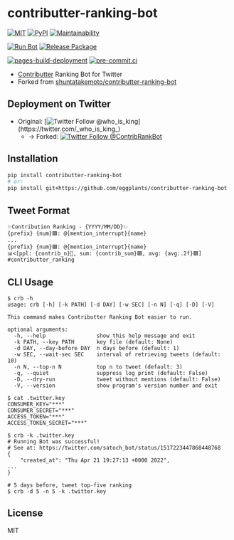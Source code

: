 # contributter-ranking-bot

[![MIT](
  https://img.shields.io/badge/license-MIT-blue.svg?style=flat
)](
  https://github.com/eggplants/contributter-ranking-bot/blob/main/LICENSE
) [![PyPI](
  https://img.shields.io/pypi/v/contributter-ranking-bot?color=blue
)](
  https://pypi.org/project/contributter-ranking-bot/
) [![Maintainability](
  https://api.codeclimate.com/v1/badges/8e7faa6da2e464a07b4e/maintainability
)](
  https://codeclimate.com/github/eggplants/contributter-ranking-bot/maintainability
)

[![Run Bot](
  https://github.com/eggplants/contributter-ranking-bot/actions/workflows/cron.yml/badge.svg
)](
  https://github.com/eggplants/contributter-ranking-bot/actions/workflows/run.yml
) [![Release Package](
  https://github.com/eggplants/contributter-ranking-bot/actions/workflows/release.yml/badge.svg
)](
  https://github.com/eggplants/contributter-ranking-bot/actions/workflows/release.yml
)

[![pages-build-deployment](
  https://github.com/eggplants/contributter-ranking-bot/actions/workflows/pages/pages-build-deployment/badge.svg
)](
  https://github.com/eggplants/contributter-ranking-bot/actions/workflows/pages/pages-build-deployment
) [![pre-commit.ci](
  https://results.pre-commit.ci/badge/github/eggplants/contributter-ranking-bot/main.svg
)](
  https://results.pre-commit.ci/latest/github/eggplants/contributter-ranking-bot/main
)

- [Contributter](https://contributter.potato4d.me/) Ranking Bot for Twitter
- Forked from [shuntatakemoto/contributter-ranking-bot](https://github.com/shuntatakemoto/contributter-ranking-bot)

## Deployment on Twitter

- Original: [![Twitter Follow @who_is_king](https://img.shields.io/twitter/follow/_who_is_king_)](https://twitter.com/_who_is_king_)
  - → Forked: [![Twitter Follow @ContribRankBot](https://img.shields.io/twitter/follow/ContribRankBot)](https://twitter.com/ContribRankBot)

## Installation

```sh
pip install contributter-ranking-bot
# or:
pip install git+https://github.com/eggplants/contributter-ranking-bot
```

## Tweet Format

```txt
✨Contribution Ranking - {YYYY/MM/DD}✨
{prefix} {num}🟩: @{mention_interrupt}{name}
...
{prefix} {num}🟩: @{mention_interrupt}{name}
📊<[ppl: {contrib_n}👤, sum: {contrib_sum}🟩, avg: {avg:.2f}🟩]
#contributter_ranking
```

## CLI Usage

```shellsession
$ crb -h
usage: crb [-h] [-k PATH] [-d DAY] [-w SEC] [-n N] [-q] [-D] [-V]

This command makes Contributter Ranking Bot easier to run.

optional arguments:
  -h, --help                show this help message and exit
  -k PATH, --key PATH       key file (default: None)
  -d DAY, --day-before DAY  n days before (default: 1)
  -w SEC, --wait-sec SEC    interval of retrieving tweets (default: 10)
  -n N, --top-n N           top n to tweet (default: 3)
  -q, --quiet               suppress log print (default: False)
  -D, --dry-run             tweet without mentions (default: False)
  -V, --version             show program's version number and exit

$ cat .twitter.key
CONSUMER_KEY="***"
CONSUMER_SECRET="***"
ACCESS_TOKEN="***"
ACCESS_TOKEN_SECRET="***"

$ crb -k .twitter.key
# Running Bot was successful!
# See at: https://twitter.com/satoch_bot/status/1517223447868448768
{
    "created_at": "Thu Apr 21 19:27:13 +0000 2022",
...
}

# 5 days before, tweet top-five ranking
$ crb -d 5 -n 5 -k .twitter.key
```

## License

MIT
